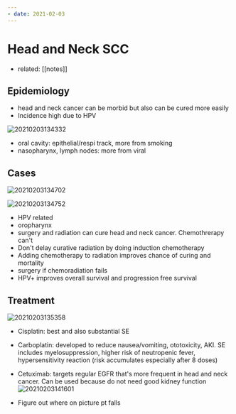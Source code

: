 ```yaml
---
- date: 2021-02-03
---
```


# Head and Neck SCC

- related: [[notes]]

## Epidemiology

- head and neck cancer can be morbid but also can be cured more easily
- Incidence high due to HPV

![20210203134332](https://photos.thisispiggy.com/file/wikiFiles/20210203134332.png)

- oral cavity: epithelial/respi track, more from smoking
- nasopharynx, lymph nodes: more from viral

## Cases

![20210203134702](https://photos.thisispiggy.com/file/wikiFiles/20210203134702.png)

![20210203134752](https://photos.thisispiggy.com/file/wikiFiles/20210203134752.png)

- HPV related
- oropharynx
- surgery and radiation can cure head and neck cancer. Chemothrerapy can't
- Don't delay curative radiation by doing induction chemotherapy
- Adding chemotherapy to radiation improves chance of curing and mortality
- surgery if chemoradiation fails
- HPV+ improves overall survival and progression free survival

## Treatment

![20210203135358](https://photos.thisispiggy.com/file/wikiFiles/20210203135358.png)

- Cisplatin: best and also substantial SE

- Carboplatin: developed to reduce nausea/vomiting, ototoxicity, AKI. SE includes myelosuppression, higher risk of neutropenic fever, hypersensitivity reaction (risk accumulates especially after 8 doses)

- Cetuximab: targets regular EGFR that's more frequent in head and neck cancer. Can be used because do not need good kidney function
  ![20210203141601](https://photos.thisispiggy.com/file/wikiFiles/20210203141601.png)

- Figure out where on picture pt falls
